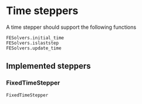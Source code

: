 # Time steppers
A time stepper should support the following functions

```@docs
FESolvers.initial_time
FESolvers.islaststep
FESolvers.update_time
```

## Implemented steppers

### FixedTimeStepper
```@docs
FixedTimeStepper
```
